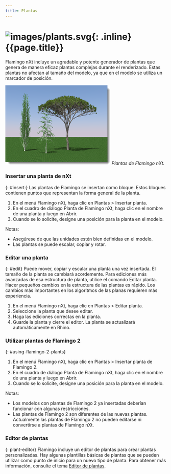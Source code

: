 ```yaml
---
title: Plantas
---
```


# ![images/plants.svg](images/plants.svg){: .inline} {{page.title}}
Flamingo nXt incluye un agradable y potente generador de plantas que genera de manera eficaz plantas complejas durante el renderizado. Estas plantas no afectan al tamaño del modelo, ya que en el modelo se utiliza un marcador de posición.

![images/plants-001.png](images/plants-001.png)
*Plantas de Flamingo nXt.*

### Insertar una planta de nXt
{: #insert:}
Las plantas de Flamingo se insertan como bloque.  Estos bloques contienen puntos que representan la forma general de la planta.

1. En el menú Flamingo nXt, haga clic en Plantas > Insertar planta.
1. En el cuadro de diálogo Planta de Flamingo nXt, haga clic en el nombre de una planta y luego en Abrir.
1. Cuando se lo solicite, designe una posición para la planta en el modelo.

Notas:

* Asegúrese de que las unidades estén bien definidas en el modelo.
* Las plantas se puede escalar, copiar y rotar.

### Editar una planta
{: #edit}
Puede mover, copiar y escalar una planta una vez insertada. El tamaño de la planta se cambiará acordemente. Para ediciones más avanzadas de esa estructura de planta, utilice el comando Editar planta. Hacer pequeños cambios en la estructura de las plantas es rápido.  Los cambios más importantes en los algoritmos de las planas requieren más experiencia.

1. En el menú Flamingo nXt, haga clic en Plantas > Editar planta.
1. Seleccione la planta que desee editar.
1. Haga las ediciones correctas en la planta.
1. Guarde la planta y cierre el editor.  La planta se actualizará automáticamente en Rhino.

### Utilizar plantas de Flamingo 2
{: #using-flamingo-2-plants}
1. En el menú Flamingo nXt, haga clic en Plantas > Insertar planta de Flamingo 2.
1. En el cuadro de diálogo Planta de Flamingo nXt, haga clic en el nombre de una planta y luego en Abrir.
1. Cuando se lo solicite, designe una posición para la planta en el modelo.

Notas:

* Los modelos con plantas de Flamingo 2 ya insertadas deberían funcionar con algunas restricciones.
* Las plantas de Flamingo 2 son diferentes de las nuevas plantas. Actualmente las plantas de Flamingo 2 no pueden editarse ni convertirse a plantas de Flamingo nXt.

### Editor de plantas
{: plant-editor}
Flamingo incluye un editor de plantas para crear plantas personalizadas.  Hay algunas plantillas básicas de plantas que se pueden utilizar como punto de inicio para un nuevo tipo de planta.  Para obtener más información, consulte el tema [Editor de plantas](plant-editor.html).